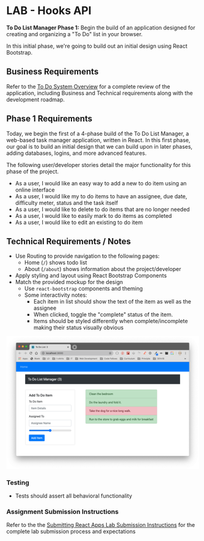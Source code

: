 # LAB - Hooks API

**To Do List Manager Phase 1:** Begin the build of an application designed for creating and organizing a "To Do" list in your browser.

In this initial phase, we're going to build out an initial design using React Bootstrap.

## Business Requirements

Refer to the [To Do System Overview](../../TodoApi/README.md) for a complete review of the application, including Business and Technical requirements along with the development roadmap.

## Phase 1 Requirements

Today, we begin the first of a 4-phase build of the To Do List Manager, a web-based task manager application, written in React. In this first phase, our goal is to build an initial design that we can build upon in later phases, adding databases, logins, and more advanced features.

The following user/developer stories detail the major functionality for this phase of the project.

- As a user, I would like an easy way to add a new to do item using an online interface
- As a user, I would like my to do items to have an assignee, due date, difficulty meter, status and the task itself
- As a user, I would like to delete to do items that are no longer needed
- As a user, I would like to easily mark to do items as completed
- As a user, I would like to edit an existing to do item

## Technical Requirements / Notes

- Use Routing to provide navigation to the following pages:
  - Home (`/`) shows todo list
  - About (`/about`) shows information about the project/developer
- Apply styling and layout using React Bootstrap Components
- Match the provided mockup for the design
  - Use `react-bootstrap` components and theming
  - Some interactivity notes:
    - Each item in list should show the text of the item as well as the assignee
    - When clicked, toggle the "complete" status of the item.
    - Items should be styled differently when complete/incomplete making their status visually obvious

![TODO](todo.png)

### Testing

- Tests should assert all behavioral functionality

### Assignment Submission Instructions

Refer to the the [Submitting React Apps Lab Submission Instructions](../../../reference/submission-instructions/labs/react-apps.md) for the complete lab submission process and expectations
